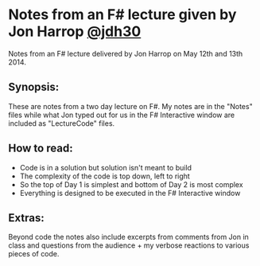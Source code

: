 # Notes from an F# lecture given by Jon Harrop [@jdh30](https://github.com/jdh30)

Notes from an F# lecture delivered by Jon Harrop on May 12th and 13th 2014. 

## Synopsis: 

These are notes from a two day lecture on F#. My notes are in the "Notes"
files while what Jon typed out for us in the F# Interactive window are
included as "LectureCode" files. 

## How to read: 

* Code is in a solution but solution isn't meant to build 
* The complexity of the code is top down, left to right
* So the top of Day 1 is simplest and bottom of Day 2 is most complex
* Everything is designed to be executed in the F# Interactive window

## Extras: 

Beyond code the notes also include excerpts from comments from Jon in 
class and questions from the audience + my verbose reactions to various
pieces of code. 
